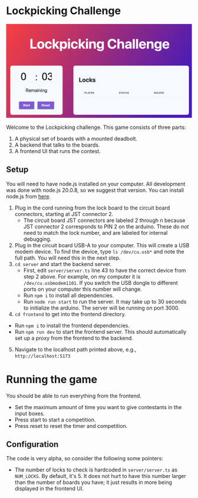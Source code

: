 # Lockpicking Challenge

![](img/lockpicking_game_screenshot.png "Lockpicking game")

Welcome to the Lockpicking challenge.  This game consists of three parts:
1. A physical set of boards with a mounted deadbolt.
2. A backend that talks to the boards.
3. A frontend UI that runs the contest.

## Setup

You will need to have node.js installed on your computer. All development was done
with node.js 20.0.8, so we suggest that version.  You can install node.js from [here](https://nodejs.org/en/download). 

1. Plug in the cord running from the lock board to the circuit board
   connectors, starting at JST connector 2. 
   * The circuit board JST connectors are labeled 2 through n because JST
     connector 2 corresponds to PIN 2 on the arduino.  These do *not* need to
     match the lock number, and are labeled for internal debugging.
2. Plug in the circuit board USB-A to your computer. This will create a USB
   modem device. To find the device, type `ls /dev/cu.usb*` and note the full
   path. You will need this in the next step. 
3. `cd server` and start the backend server. 
   * First, edit `server/server.ts` line 43 to have the correct device from step 2
     above. For example, on my computer it is `/dev/cu.usbmodem1101`.  If you
     switch the USB dongle to different ports on your computer this number will
     change.
   * Run `npm i` to install all dependencies.
   * Run `node run start` to run the server. It may take up to 30 seconds to initialize
     the arduino. The server will be running on port 3000.
4. `cd frontend` to get into the frontend directory.
  * Run `npm i` to install the frontend dependencies.
  * Run `npm run dev` to start the frontend server. This should automatically
    set up a proxy from the frontend to the backend. 
5. Navigate to the localhost path printed above, e.g., `http://localhost:5173`

# Running the game

You should be able to run everything from the frontend. 
* Set the maximum amount of time you want to give contestants in the input
  boxes.
* Press start to start a competition.
* Press reset to reset the timer and competition.

## Configuration

The code is very alpha, so consider the following some pointers:

* The number of locks to check is hardcoded in `server/server.ts` as `NUM_LOCKS`.  By
  default, it's 5.  It does not hurt to have this number larger than the number
  of boards you have; it just results in more being displayed in the frontend
  UI.
  